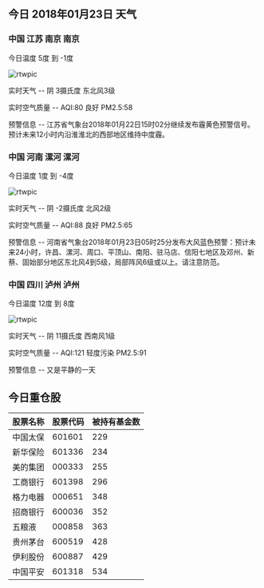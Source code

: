## 今日 2018年01月23日 天气
### 中国 江苏 南京 南京

今日温度 5度 到 -1度

![rtwpic](http://app1.showapi.com/weather/icon/day/02.png)

实时天气 -- 阴 3摄氏度 东北风3级

实时空气质量 -- AQI:80 良好 PM2.5:58

预警信息 -- 江苏省气象台2018年01月22日15时02分继续发布霾黄色预警信号。预计未来12小时内沿淮淮北的西部地区维持中度霾。
    
### 中国 河南 漯河 漯河

今日温度 1度 到 -4度

![rtwpic](http://app1.showapi.com/weather/icon/day/02.png)

实时天气 -- 阴 -2摄氏度 北风2级

实时空气质量 -- AQI:88 良好 PM2.5:65

预警信息 -- 河南省气象台2018年01月23日05时25分发布大风蓝色预警：预计未来24小时，许昌、漯河、周口、平顶山、南阳、驻马店、信阳七地区及邓州、新蔡、固始部分地区东北风4到5级，局部阵风6级或以上。请注意防范。
    
### 中国 四川 泸州 泸州

今日温度 12度 到 8度

![rtwpic](http://app1.showapi.com/weather/icon/day/02.png)

实时天气 -- 阴 11摄氏度 西南风1级

实时空气质量 -- AQI:121 轻度污染 PM2.5:91

预警信息 -- 又是平静的一天
    
## 今日重仓股 

|股票名称|股票代码|被持有基金数|
|---|---|---|
|中国太保|601601|229|
|新华保险|601336|234|
|美的集团|000333|255|
|工商银行|601398|296|
|格力电器|000651|348|
|招商银行|600036|352|
|五粮液|000858|363|
|贵州茅台|600519|428|
|伊利股份|600887|429|
|中国平安|601318|534|
